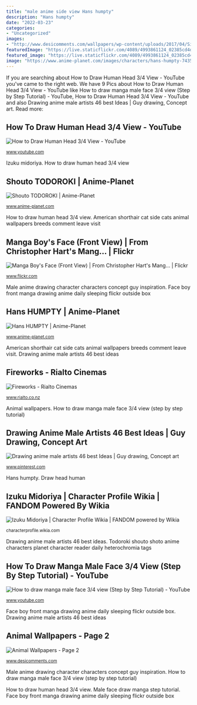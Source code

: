 ```yaml
---
title: "male anime side view Hans humpty"
description: "Hans humpty"
date: "2022-03-23"
categories:
- "Uncategorized"
images:
- "http://www.desicomments.com/wallpapers/wp-content/uploads/2017/04/Side-View-Of-American-Shorthair-600x403.jpg"
featuredImage: "https://live.staticflickr.com/4089/4993861124_02385cd4de.jpg"
featured_image: "https://live.staticflickr.com/4089/4993861124_02385cd4de.jpg"
image: "https://www.anime-planet.com/images/characters/hans-humpty-74356.jpg"
---
```


If you are searching about How to Draw Human Head 3/4 View - YouTube you've came to the right web. We have 9 Pics about How to Draw Human Head 3/4 View - YouTube like How to draw manga male face 3/4 view (Step by Step Tutorial) - YouTube, How to Draw Human Head 3/4 View - YouTube and also Drawing anime male artists 46 best Ideas | Guy drawing, Concept art. Read more:

## How To Draw Human Head 3/4 View - YouTube

![How to Draw Human Head 3/4 View - YouTube](https://i.ytimg.com/vi/PQQ6pI2p2r8/maxresdefault.jpg "Male face draw manga step tutorial")

<small>www.youtube.com</small>

Izuku midoriya. How to draw human head 3/4 view

## Shouto TODOROKI | Anime-Planet

![Shouto TODOROKI | Anime-Planet](https://www.anime-planet.com/images/characters/shouto-todoroki-66846.jpg "Izuku midoriya")

<small>www.anime-planet.com</small>

How to draw human head 3/4 view. American shorthair cat side cats animal wallpapers breeds comment leave visit

## Manga Boy&#039;s Face (Front View) | From Christopher Hart&#039;s Mang… | Flickr

![Manga Boy&#039;s Face (Front View) | From Christopher Hart&#039;s Mang… | Flickr](https://live.staticflickr.com/4089/4993861124_02385cd4de.jpg "Todoroki shouto shoto anime characters planet character reader daily heterochromia tags")

<small>www.flickr.com</small>

Male anime drawing character characters concept guy inspiration. Face boy front manga drawing anime daily sleeping flickr outside box

## Hans HUMPTY | Anime-Planet

![Hans HUMPTY | Anime-Planet](https://www.anime-planet.com/images/characters/hans-humpty-74356.jpg "Todoroki shouto shoto anime characters planet character reader daily heterochromia tags")

<small>www.anime-planet.com</small>

American shorthair cat side cats animal wallpapers breeds comment leave visit. Drawing anime male artists 46 best ideas

## Fireworks - Rialto Cinemas

![Fireworks - Rialto Cinemas](https://cdn.rialto.co.nz/cdn/resources/movies/11416/images/largeposter.jpg "Izuku midoriya")

<small>www.rialto.co.nz</small>

Animal wallpapers. How to draw manga male face 3/4 view (step by step tutorial)

## Drawing Anime Male Artists 46 Best Ideas | Guy Drawing, Concept Art

![Drawing anime male artists 46 best Ideas | Guy drawing, Concept art](https://i.pinimg.com/736x/2f/72/2e/2f722ea3628288ea629055c58201a009.jpg "Manga boy&#039;s face (front view)")

<small>www.pinterest.com</small>

Hans humpty. Draw head human

## Izuku Midoriya | Character Profile Wikia | FANDOM Powered By Wikia

![Izuku Midoriya | Character Profile Wikia | FANDOM powered by Wikia](https://vignette.wikia.nocookie.net/characterprofile/images/e/e1/Izuku_Midoriya%2C_the_Successor_to_All_Might.png/revision/latest?cb=20170801171151 "Hans humpty")

<small>characterprofile.wikia.com</small>

Drawing anime male artists 46 best ideas. Todoroki shouto shoto anime characters planet character reader daily heterochromia tags

## How To Draw Manga Male Face 3/4 View (Step By Step Tutorial) - YouTube

![How to draw manga male face 3/4 view (Step by Step Tutorial) - YouTube](http://i.ytimg.com/vi/OPFi2sqClBI/maxresdefault.jpg "Draw head human")

<small>www.youtube.com</small>

Face boy front manga drawing anime daily sleeping flickr outside box. Drawing anime male artists 46 best ideas

## Animal Wallpapers - Page 2

![Animal Wallpapers - Page 2](http://www.desicomments.com/wallpapers/wp-content/uploads/2017/04/Side-View-Of-American-Shorthair-600x403.jpg "Manga boy&#039;s face (front view)")

<small>www.desicomments.com</small>

Male anime drawing character characters concept guy inspiration. How to draw manga male face 3/4 view (step by step tutorial)

How to draw human head 3/4 view. Male face draw manga step tutorial. Face boy front manga drawing anime daily sleeping flickr outside box
